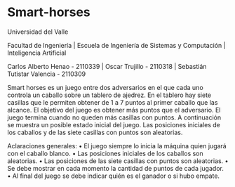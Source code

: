 # Smart-horses

Universidad del Valle

Facultad de Ingeniería | Escuela de Ingeniería de Sistemas y Computación | Inteligencia Artificial

Carlos Alberto Henao - 2110339 | Oscar Trujillo - 2110318 | Sebastián Tutistar Valencia - 2110309

Smart horses es un juego entre dos adversarios en el que cada uno controla un caballo sobre 
un tablero de ajedrez. En el tablero hay siete casillas que le permiten obtener de 1 a 7 puntos 
al primer caballo que las alcance. El objetivo del juego es obtener más puntos que el adversario. 
El juego termina cuando no queden más casillas con puntos. A continuación se muestra un posible 
estado inicial del juego. Las posiciones iniciales de los caballos y de las siete casillas con puntos 
son aleatorias.

Aclaraciones generales:
• El juego siempre lo inicia la máquina quien jugará con el caballo blanco.
• Las posiciones iniciales de los caballos son aleatorias.
• Las posiciones de las siete casillas con puntos son aleatorias.
• Se debe mostrar en cada momento la cantidad de puntos de cada jugador.
• Al final del juego se debe indicar quién es el ganador o si hubo empate.
